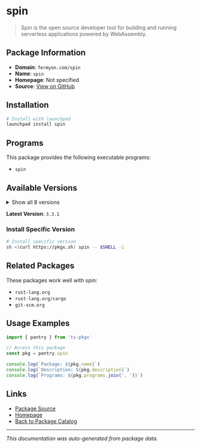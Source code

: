 # spin

> Spin is the open source developer tool for building and running serverless applications powered by WebAssembly.

## Package Information

- **Domain**: `fermyon.com/spin`
- **Name**: `spin`
- **Homepage**: Not specified
- **Source**: [View on GitHub](https://github.com/pkgxdev/pantry/tree/main/projects/fermyon.com/spin/package.yml)

## Installation

```bash
# Install with launchpad
launchpad install spin
```

## Programs

This package provides the following executable programs:

- `spin`

## Available Versions

<details>
<summary>Show all 8 versions</summary>

- `3.3.1`, `3.3.0`, `3.2.0`, `3.1.2`, `3.1.1`
- `3.1.0`, `3.0.0`, `2.7.0`

</details>

**Latest Version**: `3.3.1`

### Install Specific Version

```bash
# Install specific version
sh <(curl https://pkgx.sh) spin -- $SHELL -i
```

## Related Packages

These packages work well with spin:

- `rust-lang.org`
- `rust-lang.org/cargo`
- `git-scm.org`

## Usage Examples

```typescript
import { pantry } from 'ts-pkgx'

// Access this package
const pkg = pantry.spin

console.log(`Package: ${pkg.name}`)
console.log(`Description: ${pkg.description}`)
console.log(`Programs: ${pkg.programs.join(', ')}`)
```

## Links

- [Package Source](https://github.com/pkgxdev/pantry/tree/main/projects/fermyon.com/spin/package.yml)
- [Homepage](#)
- [Back to Package Catalog](../package-catalog.md)

---

*This documentation was auto-generated from package data.*
